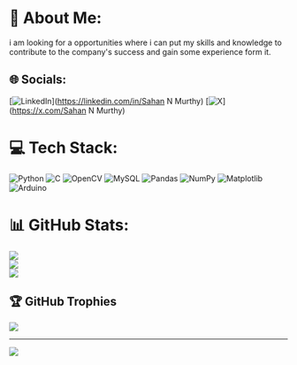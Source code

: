 # 💫 About Me:
i am looking for a opportunities where i can put my skills and knowledge to contribute to the company's success and gain some experience form it.


## 🌐 Socials:
[![LinkedIn](https://www.linkedin.com/in/sahan-n-murthy-b5369b208?utm_source=share&utm_campaign=share_via&utm_content=profile&utm_medium=android_app)](https://linkedin.com/in/Sahan N Murthy) [![X](https://x.com/SahanNMurthy?t=IR9dWZhEfLpcKa78Ot0Y_g&s=08)](https://x.com/Sahan N Murthy) 

# 💻 Tech Stack:
![Python](https://img.shields.io/badge/python-3670A0?style=for-the-badge&logo=python&logoColor=ffdd54) ![C](https://img.shields.io/badge/c-%2300599C.svg?style=for-the-badge&logo=c&logoColor=white) ![OpenCV](https://img.shields.io/badge/opencv-%23white.svg?style=for-the-badge&logo=opencv&logoColor=white) ![MySQL](https://img.shields.io/badge/mysql-4479A1.svg?style=for-the-badge&logo=mysql&logoColor=white) ![Pandas](https://img.shields.io/badge/pandas-%23150458.svg?style=for-the-badge&logo=pandas&logoColor=white) ![NumPy](https://img.shields.io/badge/numpy-%23013243.svg?style=for-the-badge&logo=numpy&logoColor=white) ![Matplotlib](https://img.shields.io/badge/Matplotlib-%23ffffff.svg?style=for-the-badge&logo=Matplotlib&logoColor=black) ![Arduino](https://img.shields.io/badge/-Arduino-00979D?style=for-the-badge&logo=Arduino&logoColor=white)
# 📊 GitHub Stats:
![](https://github-readme-stats.vercel.app/api?username=SahanMurthy&theme=dark&hide_border=false&include_all_commits=false&count_private=false)<br/>
![](https://github-readme-streak-stats.herokuapp.com/?user=SahanMurthy&theme=dark&hide_border=false)<br/>
![](https://github-readme-stats.vercel.app/api/top-langs/?username=SahanMurthy&theme=dark&hide_border=false&include_all_commits=false&count_private=false&layout=compact)

## 🏆 GitHub Trophies
![](https://github-profile-trophy.vercel.app/?username=SahanMurthy&theme=radical&no-frame=false&no-bg=true&margin-w=4)

---
[![](https://visitcount.itsvg.in/api?id=SahanMurthy&icon=0&color=0)](https://visitcount.itsvg.in)


